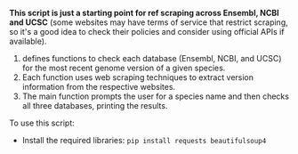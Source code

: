 **This script is just a starting point for ref scraping across Ensembl, NCBI and UCSC** (some websites may have terms of service that restrict scraping, so it's a good idea to check their policies and consider using official APIs if available).

1. defines functions to check each database (Ensembl, NCBI, and UCSC) for the most recent genome version of a given species.
2. Each function uses web scraping techniques to extract version information from the respective websites.
3. The main function prompts the user for a species name and then checks all three databases, printing the results.

To use this script:
* Install the required libraries: `pip install requests beautifulsoup4`


